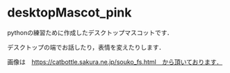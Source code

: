 # desktopMascot_pink
pythonの練習ために作成したデスクトップマスコットです．

デスクトップの端でお話したり，表情を変えたりします．

画像は　https://catbottle.sakura.ne.jp/souko_fs.html　から頂いております．
